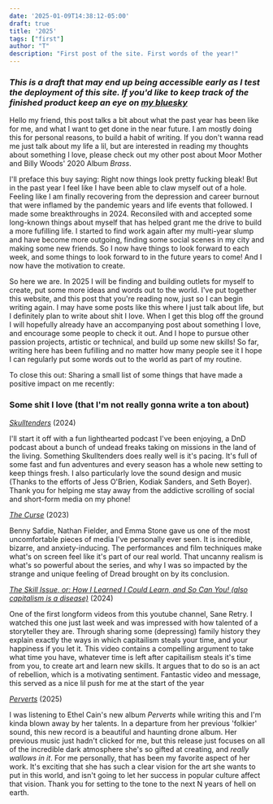 ```yaml
---
date: '2025-01-09T14:38:12-05:00'
draft: true
title: '2025'
tags: ["first"]
author: "T"
description: "First post of the site. First words of the year!"
---
```


### *This is a draft that may end up being accessible early as I test the deployment of this site. If you'd like to keep track of the finished product keep an eye on [my bluesky](https://bsky.app/profile/tcurls.net)*


Hello my friend, this post talks a bit about what the past year has been like for me, and what I want to get done in the near future.
I am mostly doing this for personal reasons, to build a habit of writing.
If you don't wanna read me just talk about my life a lil, but are interested in reading my thoughts about something I love, please check out my other post about Moor Mother and Billy Woods' 2020 Album *Brass*.

I'll preface this buy saying: Right now things look pretty fucking bleak!
But in the past year I feel like I have been able to claw myself out of a hole.
Feeling like I am finally recovering from the depression and career burnout that were inflamed by the pandemic years and life events that followed.
I made some breakthroughs in 2024.
Reconsiled with and accepted some long-known things about myself that has helped grant me the drive to build a  more fufilling life.
I started to find work again after my multi-year slump and have become more outgoing, finding some social scenes in my city and making some new friends.
So I now have things to look forward to each week, and some things to look forward to in the future years to come!
And I now have the motivation to create.

So here we are.
In 2025 I will be finding and building outlets for myself to create, put some more ideas and words out to the world.
I've put together this website, and this post that you're reading now, just so I can begin writing again.
I may have some posts like this where I just talk about life, but I definitely plan to write about shit I love.
When I get this blog off the ground I will hopefully already have an accompanying post about something I love, and encourage some people to check it out.
And I hope to pursue other passion projects, artistic or technical, and build up some new skills!
So far, writing here has been fufilling and no matter how many people see it I hope I can regularly put some words out to the world as part of my routine.

To close this out: Sharing a small list of some things that have made a positive impact on me recently:

### Some shit I love (that I'm not really gonna write a ton about)

[*Skulltenders*](https://www.skulltenders.com/) (2024)

I'll start it off with a fun lighthearted podcast I've been enjoying, a DnD podcast about a bunch of undead freaks taking on missions in the land of the living.
Something Skulltenders does really well is it's pacing.
It's full of some fast and fun adventures and every season has a whole new setting to keep things fresh.
I also particularly love the sound design and music (Thanks to the efforts of Jess O'Brien, Kodiak Sanders, and Seth Boyer).
Thank you for helping me stay away from the addictive scrolling of social and short-form media on my phone!

[*The Curse*](https://www.imdb.com/title/tt13623608/) (2023)

Benny Safdie, Nathan Fielder, and Emma Stone gave us one of the most uncomfortable pieces of media I've personally ever seen.
It is incredible, bizarre, and anxiety-inducing.
The performances and film techniques make what's on screen feel like it's part of our real world.
That uncanny realism is what's so powerful about the series, and why I was so impacted by the strange and unique feeling of Dread brought on by its conclusion.

[*The Skill Issue, or: How I Learned I Could Learn, and So Can You! (also capitalism is a disease)*](https://www.youtube.com/watch?v=PSmgNgsW3io) (2024)

One of the first longform videos from this youtube channel, Sane Retry.
I watched this one just last week and was impressed with how talented of a storyteller they are.
Through sharing some (depressing) family history they explain exactly the ways in which capitailism steals your time, and your happiness if you let it.
This video contains a compelling argument to take what time you have, whatever time is left after capitailism steals it's time from you, to create art and learn new skills.
It argues that to do so is an act of rebellion, which is a motivating sentiment.
Fantastic video and message, this served as a nice lil push for me at the start of the year

[*Perverts*](https://www.discogs.com/release/32786757-Ethel-Cain-Perverts) (2025)

I was listening to Ethel Cain's new album *Perverts* while writing this and I'm kinda blown away by her talents.
In a departure from her previous 'folkier' sound, this new record is a beautiful and haunting drone album.
Her previous music just hadn't clicked for me, but this release just focuses on all of the incredible dark atmosphere she's so gifted at creating, and *really wallows in it*.
For me personally, that has been my favorite aspect of her work.
It's exciting that she has such a clear vision for the art she wants to put in this world, and isn't going to let her success in popular culture affect that vision.
Thank you for setting to the tone to the next N years of hell on earth.
